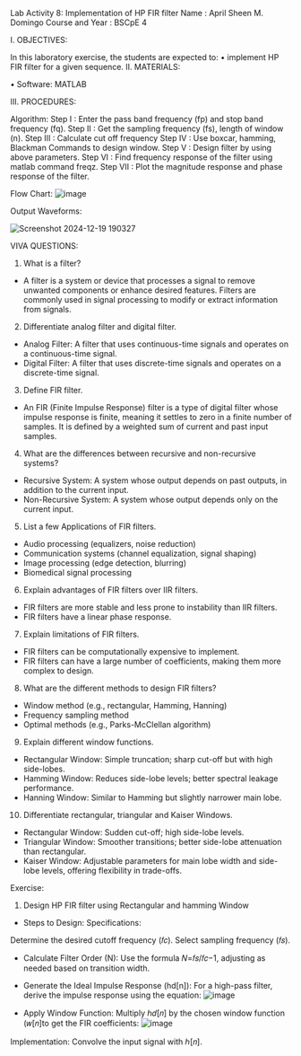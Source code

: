 Lab Activity 8: Implementation of HP FIR filter 
Name			: April Sheen M. Domingo
Course and Year	: BSCpE 4


I.	OBJECTIVES:

In this laboratory exercise, the students are expected to:
•	implement HP FIR filter for a given sequence.
II.	MATERIALS:

•	Software: MATLAB

III.	PROCEDURES:

Algorithm:
Step I : Enter the pass band frequency (fp) and stop band frequency (fq). 
Step II : Get the sampling frequency (fs), length of window (n).
Step III : Calculate cut off frequency
Step IV : Use boxcar, hamming, Blackman Commands to design window. 
Step V : Design filter by using above parameters.
Step VI : Find frequency response of the filter using matlab command freqz. 
Step VII : Plot the magnitude response and phase response of the filter.

Flow Chart: 
![image](https://github.com/user-attachments/assets/4764c4ed-b1fc-4581-a240-163b477bd368)

Output Waveforms:

![Screenshot 2024-12-19 190327](https://github.com/user-attachments/assets/b5a6ce6f-e63a-42b5-874b-1bfbe5e3d238)

VIVA QUESTIONS: 

1. What is a filter?
- A filter is a system or device that processes a signal to remove unwanted components or enhance desired features. Filters are commonly used in signal processing to modify or extract information from signals.

2. Differentiate analog filter and digital filter.
 - Analog Filter: A filter that uses continuous-time signals and operates on a continuous-time signal.
 - Digital Filter: A filter that uses discrete-time signals and operates on a discrete-time signal.

3. Define FIR filter.
 - An FIR (Finite Impulse Response) filter is a type of digital filter whose impulse response is finite, meaning it settles to zero in a finite number of samples.
It is defined by a weighted sum of current and past input samples.

4. What are the differences between recursive and non-recursive systems?
 - Recursive System: A system whose output depends on past outputs, in addition to the current input.
-  Non-Recursive System: A system whose output depends only on the current input.

5. List a few Applications of FIR filters.
 - Audio processing (equalizers, noise reduction)
 - Communication systems (channel equalization, signal shaping)
 - Image processing (edge detection, blurring)
 - Biomedical signal processing

6. Explain advantages of FIR filters over IIR filters.
 - FIR filters are more stable and less prone to instability than IIR filters.
 - FIR filters have a linear phase response.

7. Explain limitations of FIR filters.
 - FIR filters can be computationally expensive to implement.
 - FIR filters can have a large number of coefficients, making them more complex to design.

8. What are the different methods to design FIR filters?
 - Window method (e.g., rectangular, Hamming, Hanning)
 - Frequency sampling method
 - Optimal methods (e.g., Parks-McClellan algorithm)

9. Explain different window functions.
 - Rectangular Window: Simple truncation; sharp cut-off but with high side-lobes.
 - Hamming Window: Reduces side-lobe levels; better spectral leakage performance.
 - Hanning Window: Similar to Hamming but slightly narrower main lobe.

10. Differentiate rectangular, triangular and Kaiser Windows.
 - Rectangular Window: Sudden cut-off; high side-lobe levels.
 - Triangular Window: Smoother transitions; better side-lobe attenuation than rectangular.
 - Kaiser Window: Adjustable parameters for main lobe width and side-lobe levels, offering flexibility in trade-offs.

Exercise:

1. Design HP FIR filter using Rectangular and hamming Window
 - Steps to Design:
Specifications:

Determine the desired cutoff frequency (𝑓𝑐).
Select sampling frequency (𝑓𝑠).

-  Calculate Filter Order (N): Use the formula 𝑁=𝑓𝑠/𝑓𝑐−1, adjusting as needed based on transition width.
-  Generate the Ideal Impulse Response (hd[n]): For a high-pass filter, derive the impulse response using the equation:
![image](https://github.com/user-attachments/assets/4767b0e0-5b96-4572-9ac7-d841687ed0ab)

- Apply Window Function: Multiply ℎ𝑑[𝑛] by the chosen window function (𝑤[𝑛]to get the FIR coefficients:
![image](https://github.com/user-attachments/assets/cae384f9-e5d4-45eb-b8b1-23a6fc945fd7)

Implementation: Convolve the input signal with ℎ[𝑛].
